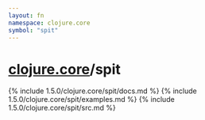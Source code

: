 ```yaml
---
layout: fn
namespace: clojure.core
symbol: "spit"
---
```


# [clojure.core](../)/spit

{% include 1.5.0/clojure.core/spit/docs.md %}
{% include 1.5.0/clojure.core/spit/examples.md %}
{% include 1.5.0/clojure.core/spit/src.md %}

